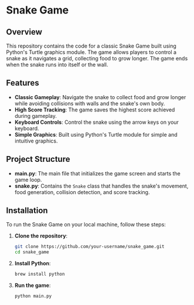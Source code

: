 # Snake Game

## Overview

This repository contains the code for a classic Snake Game built using Python's Turtle graphics module. The game allows players to control a snake as it navigates a grid, collecting food to grow longer. The game ends when the snake runs into itself or the wall.

## Features

- **Classic Gameplay**: Navigate the snake to collect food and grow longer while avoiding collisions with walls and the snake's own body.
- **High Score Tracking**: The game saves the highest score achieved during gameplay.
- **Keyboard Controls**: Control the snake using the arrow keys on your keyboard.
- **Simple Graphics**: Built using Python's Turtle module for simple and intuitive graphics.

## Project Structure

- **main.py**: The main file that initializes the game screen and starts the game loop.
- **snake.py**: Contains the `Snake` class that handles the snake's movement, food generation, collision detection, and score tracking.

## Installation

To run the Snake Game on your local machine, follow these steps:

1. **Clone the repository**:

   ```bash
   git clone https://github.com/your-username/snake_game.git
   cd snake_game

2. **Install Python**:

   ```bash
   brew install python

3. **Run the game**:

   ```bash
   python main.py

   



   
